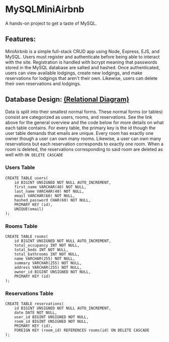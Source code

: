 # MySQLMiniAirbnb

A hands-on project to get a taste of MySQL.

<h2>Features:</h2>

MiniAirbnb is a simple full-stack CRUD app using Node, Express, EJS, and MySQL. Users must register and authenticate before being able to interact with the site.
Registration is handled with bcrypt meaning that passwords stored in the MySQL database are salted and hashed. Once authenticated, users can view available lodgings, create new lodgings, and make reservations for lodgings that aren't their own. Likewise, users can delete their own reservations and lodgings. 

<h2>Database Design: <a href="https://drawsql.app/mysqlhobby/diagrams/miniairbnb#">(Relational Diagram)</a></h2>

Data is split into their smallest normal forms. These normal forms (or tables) consist are categorized as users, rooms, and reservations. See the link above for the general overview and the code below for more details on what each table contains. For every table, the primary key is the id though the user table demands that emails are unique. Every room has exactly one owner though a user can own many rooms. Likewise, a user can own many reservations but each reservation corresponds to exactly one room. When a room is deleted, the reservations corresponding to said room are deleted as well with `ON DELETE CASCADE`

<h3>Users Table</h3>

```
CREATE TABLE users(
    id BIGINT UNSIGNED NOT NULL AUTO_INCREMENT,
    first_name VARCHAR(40) NOT NULL,
    last_name VARCHAR(40) NOT NULL,
    email VARCHAR(60) NOT NULL,
    hashed_password CHAR(60) NOT NULL,
    PRIMARY KEY (id),
    UNIQUE(email)
);
```

<h3>Rooms Table</h3>

```
CREATE TABLE rooms(
    id BIGINT UNSIGNED NOT NULL AUTO_INCREMENT,
    total_occupancy INT NOT NULL,
    total_beds INT NOT NULL,
    total_bathrooms INT NOT NULL,
    name VARCHAR(255) NOT NULL,
    summary VARCHAR(255) NOT NULL,
    address VARCHAR(255) NOT NULL,
    owner_id BIGINT UNSIGNED NOT NULL,
    PRIMARY KEY (id)
);
```

<h3>Reservations Table</h3>

```
CREATE TABLE reservations(
    id BIGINT UNSIGNED NOT NULL AUTO_INCREMENT,
    date DATE NOT NULL,
    user_id BIGINT UNSIGNED NOT NULL,
    room_id BIGINT UNSIGNED NOT NULL,
    PRIMARY KEY (id),
    FOREIGN KEY (room_id) REFERENCES rooms(id) ON DELETE CASCADE
);
```
